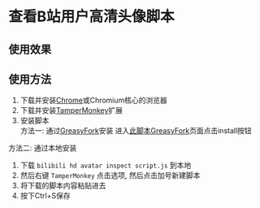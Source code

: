 # 查看B站用户高清头像脚本

## 使用效果



## 使用方法
1. 下载并安装[Chrome](https://www.google.com/chrome/)或Chromium核心的浏览器
2. 下载并安装[TamperMonkey](https://chrome.google.com/webstore/detail/tampermonkey/dhdgffkkebhmkfjojejmpbldmpobfkfo)扩展 
3. 安装脚本  
方法一: 通过[GreasyFork](https://greasyfork.org/zh-CN)安装
进入[此脚本GreasyFork]()页面点击install按钮 

方法二: 通过本地安装
1. 下载 `bilibili hd avatar inspect script.js` 到本地
2. 然后右键 `TamperMonkey` 点击选项, 然后点击加号新建脚本
3. 将下载的脚本内容粘贴进去
4. 按下Ctrl+S保存
